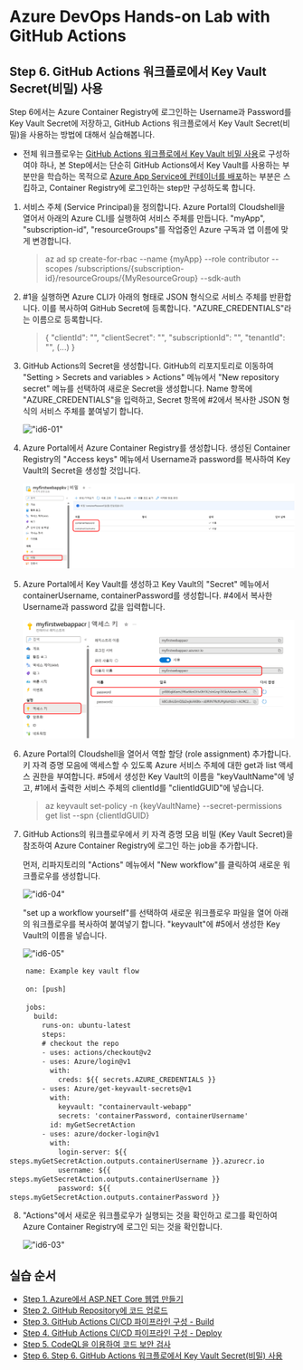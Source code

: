 # Azure DevOps Hands-on Lab with GitHub Actions

## Step 6. GitHub Actions 워크플로에서 Key Vault Secret(비밀) 사용

Step 6에서는 Azure Container Registry에 로그인하는 Username과 Password를 Key Vault Secret에 저장하고, GitHub Actions 워크플로에서 Key Vault Secret(비밀)을 사용하는 방법에 대해서 실습해봅니다.

* 전체 워크플로우는 [GitHub Actions 워크플로에서 Key Vault 비밀 사용](https://learn.microsoft.com/ko-kr/azure/developer/github/github-key-vault)로 구성하여야 하나, 본 Step에서는 단순히 GitHub Actions에서 Key Vault를 사용하는 부분만을 학습하는 목적으로 [Azure App Service에 컨테이너를 배포](https://learn.microsoft.com/ko-kr/azure/developer/javascript/tutorial/tutorial-vscode-docker-node/tutorial-vscode-docker-node-01)하는 부분은 스킵하고, Container Registry에 로그인하는 step만 구성하도록 합니다.

1. 서비스 주체 (Service Principal)을 정의합니다. Azure Portal의 Cloudshell을 열어서 아래의 Azure CLI를 실행하여 서비스 주체를 만듭니다. "myApp", "subscription-id", "resourceGroups"를 작업중인 Azure 구독과 앱 이름에 맞게 변경합니다.

    > az ad sp create-for-rbac --name {myApp} --role contributor --scopes /subscriptions/{subscription-id}/resourceGroups/{MyResourceGroup} --sdk-auth

2. #1을 실행하면 Azure CLI가 아래의 형태로 JSON 형식으로 서비스 주체를 반환합니다. 이를 복사하여 GitHub Secret에 등록합니다. "AZURE_CREDENTIALS"라는 이름으로 등록합니다.
    > {
    >   "clientId": "<GUID>",
    >   "clientSecret": "<GUID>",
    >   "subscriptionId": "<GUID>",
    >   "tenantId": "<GUID>",
    >   (...)
    > }

3. GitHub Actions의 Secret을 생성합니다. GitHub의 리포지토리로 이동하여 "Setting > Secrets and variables > Actions" 메뉴에서 "New repository secret" 메뉴를 선택하여 새로운 Secret을 생성합니다. Name 항목에 "AZURE_CREDENTIALS"을 입력하고, Secret 항목에 #2에서 복사한 JSON 형식의 서비스 주체를 붙여넣기 합니다.

    !["id6-01"](images/step6-01.png)

4. Azure Portal에서 Azure Container Registry를 생성합니다. 생성된 Container Registry의 "Access keys" 메뉴에서 Username과 password를 복사하여 Key Vault의 Secret을 생성할 것입니다.
    
    !["id6-02"](images/step6-02.png)

5. Azure Portal에서 Key Vault를 생성하고 Key Vault의 "Secret" 메뉴에서 containerUsername, containerPassword를 생성합니다. #4에서 복사한 Username과 password 값을 입력합니다.

    !["id6-03"](images/step6-03.png)

6. Azure Portal의 Cloudshell을 열어서 역할 할당 (role assignment) 추가합니다. 키 자격 증명 모음에 액세스할 수 있도록 Azure 서비스 주체에 대한 get과 list 액세스 권한을 부여합니다. #5에서 생성한 Key Vault의 이름을 "keyVaultName"에 넣고, #1에서 출력한 서비스 주체의 clientId를 "clientIdGUID"에 넣습니다.

    > az keyvault set-policy -n {keyVaultName} --secret-permissions get list --spn {clientIdGUID}

7. GitHub Actions의 워크플로우에서 키 자격 증명 모음 비밀 (Key Vault Secret)을 참조하여 Azure Container Registry에 로그인 하는 job을 추가합니다.

    먼저, 리파지토리의 "Actions" 메뉴에서 "New workflow"를 클릭하여 새로운 워크플로우를 생성합니다.
    
    !["id6-04"](images/step6-04.png)

    "set up a workflow yourself"를 선택하여 새로운 워크플로우 파일을 열어 아래의 워크플로우를 복사하여 붙여넣기 합니다. "keyvault"에 #5에서 생성한 Key Vault의 이름을 넣습니다.

    !["id6-05"](images/step6-05.png)

```
    name: Example key vault flow

    on: [push]

    jobs:
      build:
        runs-on: ubuntu-latest
        steps:
        # checkout the repo
        - uses: actions/checkout@v2
        - uses: Azure/login@v1
          with:
            creds: ${{ secrets.AZURE_CREDENTIALS }}
        - uses: Azure/get-keyvault-secrets@v1
          with: 
            keyvault: "containervault-webapp"
            secrets: 'containerPassword, containerUsername'
          id: myGetSecretAction
        - uses: azure/docker-login@v1
          with:
            login-server: ${{ steps.myGetSecretAction.outputs.containerUsername }}.azurecr.io
            username: ${{ steps.myGetSecretAction.outputs.containerUsername }}
            password: ${{ steps.myGetSecretAction.outputs.containerPassword }}
```

8. "Actions"에서 새로운 워크플로우가 실행되는 것을 확인하고 로그를 확인하여 Azure Container Registry에 로그인 되는 것을 확인합니다.

    !["id6-03"](images/step6-06.png)

## 실습 순서

* [Step 1. Azure에서 ASP.NET Core 웹앱 만들기](https://github.com/jeongaelee/Module7-webapp-github-actions/blob/master/step1.md)
* [Step 2. GitHub Repository에 코드 업로드](https://github.com/jeongaelee/Module7-webapp-github-actions/blob/master/step2.md)
* [Step 3. GitHub Actions CI/CD 파이프라인 구성 - Build](https://github.com/jeongaelee/Module7-webapp-github-actions/blob/master/step3.md)
* [Step 4. GitHub Actions CI/CD 파이프라인 구성 - Deploy](https://github.com/jeongaelee/Module7-webapp-github-actions/blob/master/step4.md)
* [Step 5. CodeQL을 이용하여 코드 보안 검사](https://github.com/jeongaelee/Module7-webapp-github-actions/blob/master/step5.md)
* [Step 6. Step 6. GitHub Actions 워크플로에서 Key Vault Secret(비밀) 사용](https://github.com/jeongaelee/Module7-webapp-github-actions/blob/master/step6.md)
